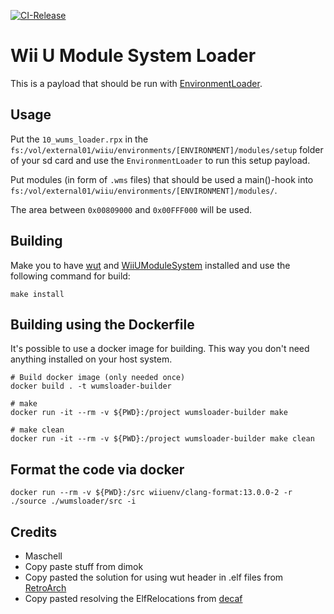 [![CI-Release](https://github.com/wiiu-env/WUMSLoader/actions/workflows/ci.yml/badge.svg)](https://github.com/wiiu-env/WUMSLoader/actions/workflows/ci.yml)

# Wii U Module System Loader
This is a payload that should be run with [EnvironmentLoader](https://github.com/wiiu-env/EnvironmentLoader).

## Usage
Put the `10_wums_loader.rpx` in the `fs:/vol/external01/wiiu/environments/[ENVIRONMENT]/modules/setup` folder of your sd card and use the `EnvironmentLoader` to run this setup payload.

Put modules (in form of `.wms` files) that should be used a main()-hook into `fs:/vol/external01/wiiu/environments/[ENVIRONMENT]/modules/`.

The area between `0x00809000` and `0x00FFF000` will be used.

## Building
Make you to have [wut](https://github.com/devkitPro/wut/) and [WiiUModuleSystem](https://github.com/wiiu-env/WiiUModuleSystem) installed and use the following command for build:
```
make install
```

## Building using the Dockerfile

It's possible to use a docker image for building. This way you don't need anything installed on your host system.

```
# Build docker image (only needed once)
docker build . -t wumsloader-builder

# make 
docker run -it --rm -v ${PWD}:/project wumsloader-builder make

# make clean
docker run -it --rm -v ${PWD}:/project wumsloader-builder make clean
```

## Format the code via docker

`docker run --rm -v ${PWD}:/src wiiuenv/clang-format:13.0.0-2 -r ./source ./wumsloader/src -i`

## Credits
- Maschell
- Copy paste stuff from dimok
- Copy pasted the solution for using wut header in .elf files from [RetroArch](https://github.com/libretro/RetroArch)
- Copy pasted resolving the ElfRelocations from [decaf](https://github.com/decaf-emu/decaf-emu)